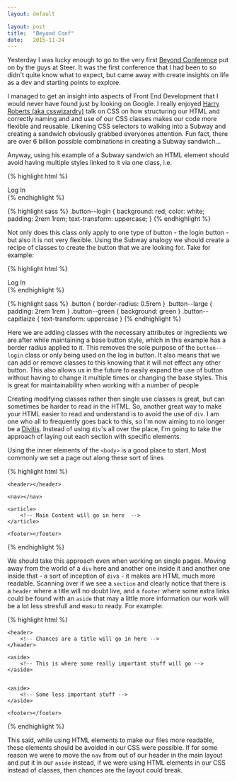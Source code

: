 ```yaml
---
layout: default

layout: post
title:  "Beyond Conf"
date:   2015-11-24
---
```


Yesterday I was lucky enough to go to the very first <a href="http://beyondconf.co/">Beyond Conference</a> put on by the guys at Steer. It was the first conference that I had been to so didn't quite know what to expect, but came away with create insights on life as a dev and starting points to explore.

I managed to get an insight into aspects of Front End Development that I would never have found just by looking on Google. I really enjoyed <a href="https://github.com/csswizardry">Harry Roberts (aka csswizardry)</a> talk on CSS on how structuring our HTML and correctly naming and and use of our CSS classes makes our code more flexible and reusable. Likening CSS selectors to walking into a Subway and creating a sandwich obviously grabbed everyones attention. Fun fact, there are over 6 billion possible combinations in creating a Subway sandwich...

Anyway, using his example of a Subway sandwich an HTML element should avoid having multiple styles linked to it via one class, i.e.

{% highlight html %}
<div class"button--login">
    <span>Log In</span>
</div>
{% endhighlight %}

{% highlight sass %}
.button--login {
    background: red;
    color: white;
    padding: 2rem 1rem;
    text-transform: uppercase;
}
{% endhighlight %}

Not only does this class only apply to one type of button - the login button - but also it is not very flexible. Using the Subway analogy we should create a recipe of classes to create the button that we are looking for. Take for example:

{% highlight html %}
<div class"button button--large button--green button--capitlaize">
    <span>Log In</span>
</div>
{% endhighlight %}

{% highlight sass %}
.button { border-radius: 0.5rem }
.button--large { padding: 2rem 1rem }
.button--green { background: green }
.button--capitlaize { text-transform: uppercase }
{% endhighlight %}

Here we are adding classes with the necessary attributes or ingredients we are after while maintaining a base button style, which in this example has a border radius applied to it. This removes the sole purpose of the `button--login` class or only being used on the log in button. It also means that we can add or remove classes to this knowing that it will not effect any other button. This also allows us in the future to easily expand the use of button without having to change it multiple times or changing the base styles. This is great for maintainability when working with a number of people

Creating modifying classes rather then single use classes is great, but can sometimes be harder to read in the HTML. So, another great way to make your HTML easier to read and understand is to avoid the use of `div`. I am one who all to frequently goes back to this, so I'm now aiming to no longer be a <a href="http://www.apaddedcell.com/div-itis-what-it-and-how-avoid-it">Divitis</a>. Instead of using `div`'s all over the place, I'm going to take the approach of laying out each section with specific elements.

Using the inner elements of the `<body>` is a good place to start. Most commonly we set a page out along these sort of lines

{% highlight html %}
<body>

    <header></header>

    <nav></nav>

    <article>
        <!-- Main Content will go in here  -->
    </article>

    <footer></footer>

</body>
{% endhighlight %}

We should take this approach even when working on single pages. Moving away from the world of a `div` here and another one inside it and another one inside that - a sort of inception of `div`s - it makes are HTML much more readable. Scanning over if we see a `section` and clearly notice that there is a `header` where a title will no doubt live, and  a `footer` where some extra links could be found with an `aside` that may a little more information our work will be a lot less stresfull and  easu to ready. For example:

{% highlight html %}
<section>

    <header>
        <!-- Chances are a title will go in here -->
    </header>

    <aside>
        <!-- This is where some really important stuff will go -->
    </aside>


    <aside>
        <!-- Some less important stuff -->
    </aside>

    <footer></footer>

</section>
{% endhighlight %}

This said, while using HTML elements to make our files more readable, these elements should be avoided in our CSS were possible. If for some reason we were to move the `nav` from out of our header in the main layout and put it in our `aside` instead, if we were using HTML elements in our CSS instead of classes, then chances are the layout could break.
